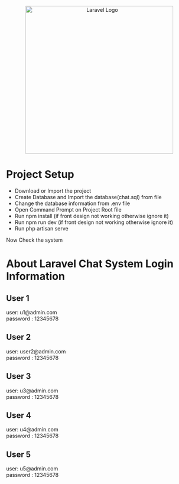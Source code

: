 <p align="center"><a href="https://laravel.com" target="_blank"><img src="https://raw.githubusercontent.com/laravel/art/master/logo-lockup/5%20SVG/2%20CMYK/1%20Full%20Color/laravel-logolockup-cmyk-red.svg" width="400" alt="Laravel Logo"></a></p>

<h1> Project Setup</h1>
<ul>
    <li>Download or Import the project</li>
    <li>Create Database and Import the database(chat.sql) from file</li>
    <li>Change the database information  from .env file</li>
    <li>Open Command Prompt on Project Root file</li>
    <li>Run npm install (if front design not working otherwise ignore it)</li>
    <li>Run npm run dev (if front design not working otherwise ignore it)</li>
    <li>Run php artisan serve</li>
</ul>
Now Check the system 

<h1> About Laravel Chat System Login Information</h1>

<h2>User 1</h2>
user: u1@admin.com <br>
password : 12345678

<h2>User 2</h2>
user: user2@admin.com <br>
password : 12345678

<h2>User 3</h2>
user: u3@admin.com <br>
password : 12345678

<h2>User 4</h2>
user: u4@admin.com <br>
password : 12345678

<h2>User 5</h2>
user: u5@admin.com <br>
password : 12345678





